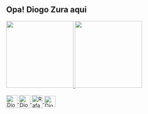 ## Opa! Diogo Zura aqui 
 <div>
  <a href="https://github.com/diogozura">
  <img height="180em" src="https://github-readme-stats.vercel.app/api?username=diogozura&show_icons=true&theme=dracula&include_all_commits=true&count_private=true"/>
  <img height="180em" src="https://github-readme-stats.vercel.app/api/top-langs/?username=diogozura&layout=compact&langs_count=8&theme=dracula"/>
<div>
 <div style="display: inline_block"><br>
  <img align="center" alt="Diogo-Js" height="35" width="30" src="https://user-images.githubusercontent.com/65250673/116878996-76e5ac80-abf6-11eb-8a2c-5cb9362169c6.png">
  <img align="center" alt="Diogo-HTML" height="35" width="30" src="https://user-images.githubusercontent.com/65250673/116878234-726cc400-abf5-11eb-82a7-d6615cfe4dd7.png">
  <img align="center" alt="Rafa-CSS" height="35" width="30" src="https://user-images.githubusercontent.com/65250673/116878300-89abb180-abf5-11eb-8210-7ab2cf7ec2ec.png">
  <img align="center" alt="Diogo-React" height="30" width="30" src="https://user-images.githubusercontent.com/65250673/116878887-54ec2a00-abf6-11eb-8082-dfa8861de4a9.png">
</div>
 

